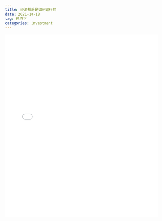 ```yaml
---
title: 经济机器是如何运行的
date: 2021-10-18
tag: 经济学
categories: investment
---
```


<iframe src="//player.bilibili.com/player.html?aid=49886326&bvid=BV15b411V74u&cid=87339990&page=1" scrolling="no" border="0" frameborder="no" framespacing="0" allowfullscreen="true" width="100%" height="600px"> </iframe>